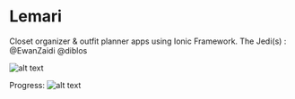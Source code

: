 # Lemari
Closet organizer &amp; outfit planner apps using Ionic Framework.
The Jedi(s) : @EwanZaidi @diblos

![alt text](https://i.imgur.com/38rskgS.png)

Progress:
![alt text](https://imgur.com/d7UoFfn.png)

